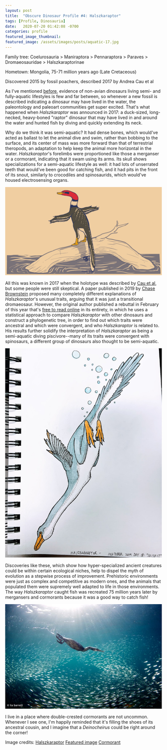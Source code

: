 ```yaml
---
layout: post
title:  "Obscure Dinosaur Profile #4: Halszkaraptor"
tags: [Profile, Dinosauria]
date:   2020-07-20 01:42:08 -0700
categories: profile
featured_image_thumbnail:
featured_image: /assets/images/posts/aquatic-17.jpg
---
```


Family tree: Coelurosauria > Maniraptora > Pennaraptora > Paraves > Dromaeosauridae > Halszkaraptorinae

Hometown: Mongolia, 75-71 million years ago (Late Cretaceous)

Discovered 2015 by fossil poachers, described 2017 by Andrea Cau et al

As I've mentioned [before](https://obscuredinosaurfacts.com/blog/post/2019/11/13/aquatic-reptiles.html), evidence of non-avian dinosaurs living semi- and fully-aquatic lifestyles is few and far between, so whenever a new fossil is described indicating a dinosaur may have lived in the water, the paleontology and paleoart communities get super excited.  That's what happened when *Halszkaraptor* was announced in 2017: a duck-sized, long-necked, heavy-boned "raptor" dinosaur that may have lived in and around the water and hunted fish by diving and quickly extending its neck.

Why do we think it was semi-aquatic?  It had dense bones, which would've acted as ballast to let the animal dive and swim, rather than bobbing to the surface, and its center of mass was more forward than that of terrestrial theropods, an adaptation to help keep the animal more horizontal in the water.  *Halszkaraptor*'s forelimbs were proportioned like those a merganser or a cormorant, indicating that it swam using its arms.  Its skull shows specializations for a semi-aquatic lifestyle as well: it had lots of unserrated teeth that would've been good for catching fish, and it had pits in the front of its snout, similarly to crocodiles and spinosaurids, which would've housed electrosensing organs.

![halszka-1](/assets/images/posts/halszkaraptor.png)

All this was known in 2017 when the holotype was described by [Cau et al](https://www.nature.com/articles/nature24679), but some people were still skeptical.  A paper published in 2019 by [Chase Brownstein](https://www.nature.com/articles/s41598-019-52867-2) proposed many completely different explanations of *Halszkaraptor*'s unusual traits, arguing that it was just a transitional dromaeosaur.  However, the original author published a rebuttal in February of this year that's [free to read online](https://peerj.com/articles/8672/) in its entirety, in which he uses a statistical approach to compare *Halszkaraptor* with other dinosaurs and construct a phylogenetic tree, in order to find out which traits were ancestral and which were convergent, and who *Halszkaraptor* is related to.  His results further solidify the interpretation of *Halszkaraptor* as being a semi-aquatic diving piscivore--many of its traits were convergent with spinosaurs, a different group of dinosaurs also thought to be semi-aquatic.

![halszka-3](/assets/images/posts/inktober-18.jpg)

Discoveries like these, which show how hyper-specialized ancient creatures could be within certain ecological niches, help to dispel the myth of evolution as a stepwise process of improvement.  Prehistoric environments were just as complex and competitive as modern ones, and the animals that populated them were supremely well adapted to life in those environments.  The way *Halszkaraptor* caught fish was recreated 75 million years later by mergansers and cormorants because it was a good way to catch fish!

![cormorant](/assets/images/posts/cormorant.jpg)

I live in a place where double-crested cormorants are not uncommon.  Whenever I see one, I'm happily reminded that it's filling the shoes of its ancestral cousin, and I imagine that a *Deinocheirus* could be right around the corner!

Image credits: [Halszkaraptor](https://www.deviantart.com/stygimolochspinifer/art/31-Day-Palette-Challenge-Halszkaraptor-790476182) [Featured image](https://www.deviantart.com/hyrotrioskjan/art/Halszkaraptor-718742891) [Cormorant](https://i.pinimg.com/originals/c2/ba/ef/c2baefae10ad388e7478ae54ff28e00a.jpg)